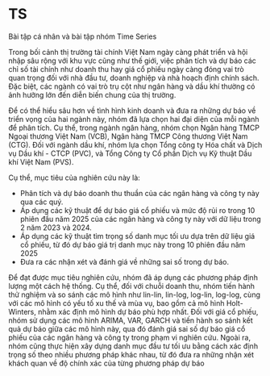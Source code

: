 # TS
Bài tập cá nhân và bài tập nhóm Time Series

Trong bối cảnh thị trường tài chính Việt Nam ngày càng phát triển và hội nhập sâu rộng với
khu vực cũng như thế giới, việc phân tích và dự báo các chỉ số tài chính như doanh thu hay giá cổ
phiếu ngày càng đóng vai trò quan trọng đối với nhà đầu tư, doanh nghiệp và nhà hoạch định chính
sách. Đặc biệt, các ngành có vai trò trụ cột như ngân hàng và dầu khí thường có ảnh hưởng lớn đến
diễn biến chung của thị trường.

Để có thể hiểu sâu hơn về tình hình kinh doanh và đưa ra những dự báo về triển vọng của
hai ngành này, nhóm đã lựa chọn hai đại diện của mỗi ngành để phân tích. Cụ thể, trong ngành
ngân hàng, nhóm chọn Ngân hàng TMCP Ngoại thương Việt Nam (VCB), Ngân hàng TMCP Công
thương Việt Nam (CTG). Đối với ngành dầu khí, nhóm lựa chọn Tổng công ty Hóa chất và Dịch
vụ Dầu khí - CTCP (PVC), và Tổng Công ty Cổ phần Dịch vụ Kỹ thuật Dầu khí Việt Nam (PVS).

Cụ thể, mục tiêu của nghiên cứu này là:
- Phân tích và dự báo doanh thu thuần của các ngân hàng và công ty này qua các quý.
- Áp dụng các kỹ thuật để dự báo giá cổ phiếu và mức độ rủi ro trong 10 phiên đầu năm 2025
của các ngân hàng và công ty này với dữ liệu trong 2 năm 2023 và 2024.
- Áp dụng các kỹ thuật tìm trọng số danh mục tối ưu dựa trên dữ liệu giá cổ phiếu, từ đó dự báo
giá trị danh mục này trong 10 phiên đầu năm 2025
- Đưa ra các nhận xét và đánh giá về những sai số trong dự báo.

Để đạt được mục tiêu nghiên cứu, nhóm đã áp dụng các phương pháp định lượng một cách hệ
thống. Cụ thể, đối với chuỗi doanh thu, nhóm tiến hành thử nghiệm và so sánh các mô hình như
lin-lin, lin-log, log-lin, log-log, cùng với các mô hình có yếu tố xu thế và mùa vụ, bao gồm cả mô
hình Holt-Winters, nhằm xác định mô hình dự báo phù hợp nhất. Đối với giá cổ phiếu, nhóm sử
dụng các mô hình ARIMA, VAR, GARCH và tiến hành so sánh kết quả dự báo giữa các mô hình
này, qua đó đánh giá sai số dự báo giá cổ phiếu của các ngân hàng và công ty trong phạm vi nghiên
cứu. Ngoài ra, nhóm cũng thực hiện xây dựng danh mục đầu tư tối ưu bằng cách xác định trọng số
theo nhiều phương pháp khác nhau, từ đó đưa ra những nhận xét khách quan về độ chính xác của
từng phương pháp dự báo
